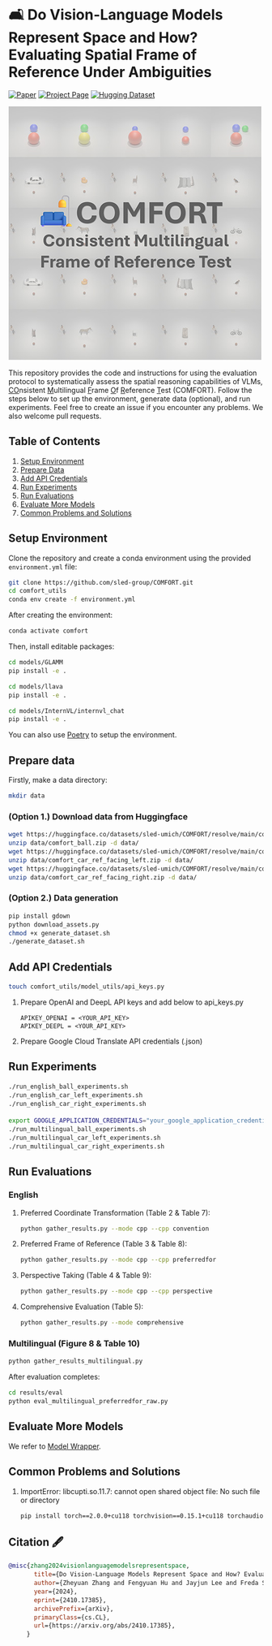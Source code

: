 # 🛋️ Do Vision-Language Models Represent Space and How? Evaluating Spatial Frame of Reference Under Ambiguities

[![Paper](https://img.shields.io/badge/arXiv-Paper-b31b1b?logo=arxiv&logoColor=b31b1b)](https://arxiv.org/abs/)
[![Project Page](https://img.shields.io/badge/Project-Website-5B7493?logo=googlechrome&logoColor=5B7493)](https://spatial-comfort.github.io/)
[![Hugging Dataset](https://img.shields.io/badge/huggingface-dataset:COMFORT-green)](https://huggingface.co/datasets/sled-umich/COMFORT)

![COMFORT](comfort.jpg "COMFORT")

This repository provides the code and instructions for using the evaluation protocol to systematically assess the spatial reasoning capabilities of VLMs, <ins>CO</ins>nsistent <ins>M</ins>ultilingual <ins>F</ins>rame <ins>O</ins>f <ins>R</ins>eference <ins>T</ins>est (COMFORT). Follow the steps below to set up the environment, generate data (optional), and run experiments. Feel free to create an issue if you encounter any problems. We also welcome pull requests.

## Table of Contents

1. [Setup Environment](#setup-environment)
2. [Prepare Data](#prepare-data)
3. [Add API Credentials](#add-api-credentials)
4. [Run Experiments](#run-experiments)
5. [Run Evaluations](#run-evaluations)
6. [Evaluate More Models](#evaluate-more-models)
7. [Common Problems and Solutions](#common-problems-and-solutions)

## Setup Environment

Clone the repository and create a conda environment using the provided `environment.yml` file:


```bash
git clone https://github.com/sled-group/COMFORT.git
cd comfort_utils
conda env create -f environment.yml
```

After creating the environment:

```bash
conda activate comfort
```

Then, install editable packages:

```bash
cd models/GLAMM
pip install -e .
```

```bash
cd models/llava
pip install -e .
```

```bash
cd models/InternVL/internvl_chat
pip install -e .
```

You can also use [Poetry](https://python-poetry.org/docs/ "Poetry") to setup the environment.

## Prepare data

Firstly, make a data directory:
```bash
mkdir data
```

### (Option 1.) Download data from Huggingface
```bash
wget https://huggingface.co/datasets/sled-umich/COMFORT/resolve/main/comfort_ball.zip?download=true -O data/comfort_ball.zip
unzip data/comfort_ball.zip -d data/
wget https://huggingface.co/datasets/sled-umich/COMFORT/resolve/main/comfort_car_ref_facing_left.zip?download=true -O data/comfort_car_ref_facing_left.zip
unzip data/comfort_car_ref_facing_left.zip -d data/
wget https://huggingface.co/datasets/sled-umich/COMFORT/resolve/main/comfort_car_ref_facing_right.zip?download=true -O data/comfort_car_ref_facing_right.zip
unzip data/comfort_car_ref_facing_right.zip -d data/
```

### (Option 2.) Data generation
```bash
pip install gdown
python download_assets.py
chmod +x generate_dataset.sh
./generate_dataset.sh
```

## Add API Credentials
```bash
touch comfort_utils/model_utils/api_keys.py
```
1. Prepare OpenAI and DeepL API keys and add below to api_keys.py

    ```
    APIKEY_OPENAI = <YOUR_API_KEY>
    APIKEY_DEEPL = <YOUR_API_KEY>
    ```
2. Prepare Google Cloud Translate API credentials (.json)

## Run Experiments
```bash
./run_english_ball_experiments.sh
./run_english_car_left_experiments.sh
./run_english_car_right_experiments.sh

export GOOGLE_APPLICATION_CREDENTIALS="your_google_application_credentials_path.json"
./run_multilingual_ball_experiments.sh
./run_multilingual_car_left_experiments.sh
./run_multilingual_car_right_experiments.sh
```

## Run Evaluations
### English
1. Preferred Coordinate Transformation (Table 2 & Table 7):
    ```bash
    python gather_results.py --mode cpp --cpp convention
    ```
2. Preferred Frame of Reference (Table 3 & Table 8):
    ```bash
    python gather_results.py --mode cpp --cpp preferredfor
    ```
3. Perspective Taking (Table 4 & Table 9):
    ```bash
    python gather_results.py --mode cpp --cpp perspective
    ```
4. Comprehensive Evaluation (Table 5):
    ```bash
    python gather_results.py --mode comprehensive
    ```
### Multilingual (Figure 8 & Table 10)
```bash
python gather_results_multilingual.py
```

After evaluation completes:
```bash
cd results/eval
python eval_multilingual_preferredfor_raw.py
```


## Evaluate More Models
We refer to [Model Wrapper](comfort_utils/model_utils/wrapper.py "wrapper").

## Common Problems and Solutions
1. ImportError: libcupti.so.11.7: cannot open shared object file: No such file or directory
    ```bash
    pip install torch==2.0.0+cu118 torchvision==0.15.1+cu118 torchaudio==2.0.1 --index-url https://download.pytorch.org/whl/cu118
    ```
## Citation :fountain_pen: 

   ```bibtex
   @misc{zhang2024visionlanguagemodelsrepresentspace,
          title={Do Vision-Language Models Represent Space and How? Evaluating Spatial Frame of Reference Under Ambiguities}, 
          author={Zheyuan Zhang and Fengyuan Hu and Jayjun Lee and Freda Shi and Parisa Kordjamshidi and Joyce Chai and Ziqiao Ma},
          year={2024},
          eprint={2410.17385},
          archivePrefix={arXiv},
          primaryClass={cs.CL},
          url={https://arxiv.org/abs/2410.17385},
        }
   ```

